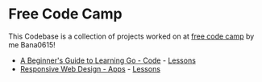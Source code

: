 # Free Code Camp

This Codebase is a collection of projects worked on at [free code camp](https://www.freecodecamp.org/) by me Bana0615!

- [A Beginner's Guide to Learning Go - Code](/learn-golang-handbook) - [Lessons](https://www.freecodecamp.org/news/learn-golang-handbook)
- [Responsive Web Design - Apps](/responsive-web-design/) - [Lessons](https://www.freecodecamp.org/learn/2022/responsive-web-design/)
